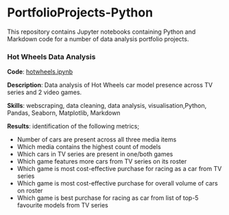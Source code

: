 # PortfolioProjects-Python

This repository contains Jupyter notebooks containing Python and Markdown code for a number of data analysis portfolio projects.
<br>

### Hot Wheels Data Analysis
**Code**: [hotwheels.ipynb](https://github.com/joeorefice/PortfolioProjects-Python/blob/main/hotwheels.ipynb)

**Description**:  Data analysis of Hot Wheels car model presence across TV series and 2 video games.

**Skills**: webscraping, data cleaning, data analysis, visualisation,Python, Pandas, Seaborn, Matplotlib, Markdown

**Results**: identification of the following metrics;
* Number of cars are present across all three media items
* Which media contains the highest count of models
* Which cars in TV series are present in one/both games
* Which game features more cars from TV series on its roster
* Which game is most cost-effective purchase for racing as a car from TV series
* Which game is most cost-effective purchase for overall volume of cars on roster
* Which game is best purchase for racing as car from list of top-5 favourite models from TV series
